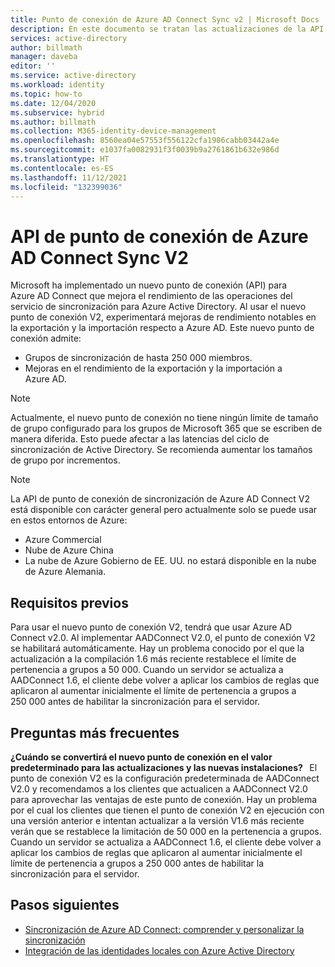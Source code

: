 ```yaml
---
title: Punto de conexión de Azure AD Connect Sync v2 | Microsoft Docs
description: En este documento se tratan las actualizaciones de la API de los puntos de conexión de Azure AD Connect Sync v2.
services: active-directory
author: billmath
manager: daveba
editor: ''
ms.service: active-directory
ms.workload: identity
ms.topic: how-to
ms.date: 12/04/2020
ms.subservice: hybrid
ms.author: billmath
ms.collection: M365-identity-device-management
ms.openlocfilehash: 8560ea04e57553f556122cfa1986cabb03442a4e
ms.sourcegitcommit: e1037fa0082931f3f0039b9a2761861b632e986d
ms.translationtype: HT
ms.contentlocale: es-ES
ms.lasthandoff: 11/12/2021
ms.locfileid: "132399036"
---
```

# <a name="azure-ad-connect-sync-v2-endpoint-api"></a>API de punto de conexión de Azure AD Connect Sync V2 
Microsoft ha implementado un nuevo punto de conexión (API) para Azure AD Connect que mejora el rendimiento de las operaciones del servicio de sincronización para Azure Active Directory. Al usar el nuevo punto de conexión V2, experimentará mejoras de rendimiento notables en la exportación y la importación respecto a Azure AD. Este nuevo punto de conexión admite:
    
 - Grupos de sincronización de hasta 250 000 miembros.
 - Mejoras en el rendimiento de la exportación y la importación a Azure AD.
 
> [!NOTE]
> Actualmente, el nuevo punto de conexión no tiene ningún límite de tamaño de grupo configurado para los grupos de Microsoft 365 que se escriben de manera diferida. Esto puede afectar a las latencias del ciclo de sincronización de Active Directory. Se recomienda aumentar los tamaños de grupo por incrementos.  

>[!NOTE]
> La API de punto de conexión de sincronización de Azure AD Connect V2 está disponible con carácter general pero actualmente solo se puede usar en estos entornos de Azure:
> - Azure Commercial
> - Nube de Azure China
> - La nube de Azure Gobierno de EE. UU. no estará disponible en la nube de Azure Alemania.

## <a name="prerequisites"></a>Requisitos previos  
Para usar el nuevo punto de conexión V2, tendrá que usar Azure AD Connect v2.0. Al implementar AADConnect V2.0, el punto de conexión V2 se habilitará automáticamente.
Hay un problema conocido por el que la actualización a la compilación 1.6 más reciente restablece el límite de pertenencia a grupos a 50 000. Cuando un servidor se actualiza a AADConnect 1.6, el cliente debe volver a aplicar los cambios de reglas que aplicaron al aumentar inicialmente el límite de pertenencia a grupos a 250 000 antes de habilitar la sincronización para el servidor. 

## <a name="frequently-asked-questions"></a>Preguntas más frecuentes  
 
**¿Cuándo se convertirá el nuevo punto de conexión en el valor predeterminado para las actualizaciones y las nuevas instalaciones?**   El punto de conexión V2 es la configuración predeterminada de AADConnect V2.0 y recomendamos a los clientes que actualicen a AADConnect V2.0 para aprovechar las ventajas de este punto de conexión.
Hay un problema por el cual los clientes que tienen el punto de conexión V2 en ejecución con una versión anterior e intentan actualizar a la versión V1.6 más reciente verán que se restablece la limitación de 50 000 en la pertenencia a grupos. Cuando un servidor se actualiza a AADConnect 1.6, el cliente debe volver a aplicar los cambios de reglas que aplicaron al aumentar inicialmente el límite de pertenencia a grupos a 250 000 antes de habilitar la sincronización para el servidor. 

## <a name="next-steps"></a>Pasos siguientes

* [Sincronización de Azure AD Connect: comprender y personalizar la sincronización](how-to-connect-sync-whatis.md)
* [Integración de las identidades locales con Azure Active Directory](whatis-hybrid-identity.md)
